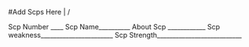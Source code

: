 #Add Scps Here |
              \/

Scp Number ____
Scp Name__________
About Scp ____________
Scp weakness_______________________
Scp Strength___________________________
